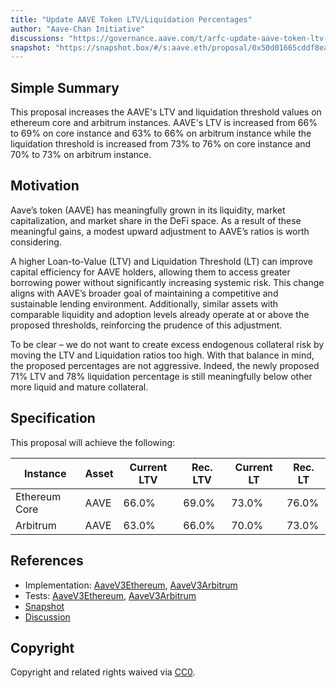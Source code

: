 ```yaml
---
title: "Update AAVE Token LTV/Liquidation Percentages"
author: "Aave-Chan Initiative"
discussions: "https://governance.aave.com/t/arfc-update-aave-token-ltv-liquidation-percentages/20973"
snapshot: "https://snapshot.box/#/s:aave.eth/proposal/0x50d01665cddf8ea977051cf6de8534cd37b107be52e863e168a8ece2ea4b544f"
---
```


## Simple Summary

This proposal increases the AAVE's LTV and liquidation threshold values on ethereum core and arbitrum instances.
AAVE's LTV is increased from 66% to 69% on core instance and 63% to 66% on arbitrum instance while the liquidation threshold is increased from 73% to 76% on core instance and 70% to 73% on arbitrum instance.

## Motivation

Aave’s token (AAVE) has meaningfully grown in its liquidity, market capitalization, and market share in the DeFi space. As a result of these meaningful gains, a modest upward adjustment to AAVE’s ratios is worth considering.

A higher Loan-to-Value (LTV) and Liquidation Threshold (LT) can improve capital efficiency for AAVE holders, allowing them to access greater borrowing power without significantly increasing systemic risk. This change aligns with AAVE’s broader goal of maintaining a competitive and sustainable lending environment. Additionally, similar assets with comparable liquidity and adoption levels already operate at or above the proposed thresholds, reinforcing the prudence of this adjustment.

To be clear – we do not want to create excess endogenous collateral risk by moving the LTV and Liquidation ratios too high. With that balance in mind, the proposed percentages are not aggressive. Indeed, the newly proposed 71% LTV and 78% liquidation percentage is still meaningfully below other more liquid and mature collateral.

## Specification

This proposal will achieve the following:

| Instance      | Asset | Current LTV | Rec. LTV | Current LT | Rec. LT |
| ------------- | ----- | ----------- | -------- | ---------- | ------- |
| Ethereum Core | AAVE  | 66.0%       | 69.0%    | 73.0%      | 76.0%   |
| Arbitrum      | AAVE  | 63.0%       | 66.0%    | 70.0%      | 73.0%   |

## References

- Implementation: [AaveV3Ethereum](https://github.com/bgd-labs/aave-proposals-v3/blob/4d1150ec13a442a7ab76bbdcbc8dd0ad072aa725/src/20250218_Multi_UpdateAAVETokenLTVLiquidationPercentages/AaveV3Ethereum_UpdateAAVETokenLTVLiquidationPercentages_20250218.sol), [AaveV3Arbitrum](https://github.com/bgd-labs/aave-proposals-v3/blob/4d1150ec13a442a7ab76bbdcbc8dd0ad072aa725/src/20250218_Multi_UpdateAAVETokenLTVLiquidationPercentages/AaveV3Arbitrum_UpdateAAVETokenLTVLiquidationPercentages_20250218.sol)
- Tests: [AaveV3Ethereum](https://github.com/bgd-labs/aave-proposals-v3/blob/4d1150ec13a442a7ab76bbdcbc8dd0ad072aa725/src/20250218_Multi_UpdateAAVETokenLTVLiquidationPercentages/AaveV3Ethereum_UpdateAAVETokenLTVLiquidationPercentages_20250218.t.sol), [AaveV3Arbitrum](https://github.com/bgd-labs/aave-proposals-v3/blob/4d1150ec13a442a7ab76bbdcbc8dd0ad072aa725/src/20250218_Multi_UpdateAAVETokenLTVLiquidationPercentages/AaveV3Arbitrum_UpdateAAVETokenLTVLiquidationPercentages_20250218.t.sol)
- [Snapshot](https://snapshot.box/#/s:aave.eth/proposal/0x50d01665cddf8ea977051cf6de8534cd37b107be52e863e168a8ece2ea4b544f)
- [Discussion](https://governance.aave.com/t/arfc-update-aave-token-ltv-liquidation-percentages/20973)

## Copyright

Copyright and related rights waived via [CC0](https://creativecommons.org/publicdomain/zero/1.0/).
